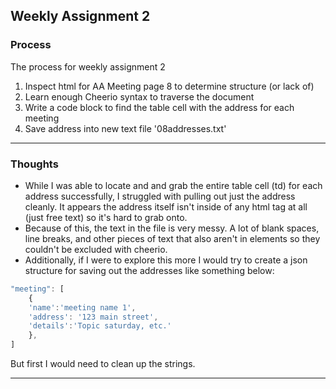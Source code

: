 ## Weekly Assignment 2

### Process

The process for weekly assignment 2

1. Inspect html for AA Meeting page 8 to determine structure (or lack of)
2. Learn enough Cheerio syntax to traverse the document
3. Write a code block to find the table cell with the address for each meeting
4. Save address into new text file '08addresses.txt'

---

### Thoughts

- While I was able to locate and and grab the entire table cell (td) for each address successfully, I struggled with pulling out just the address cleanly. It appears the address itself isn't inside of any html tag at all (just free text) so it's hard to grab onto.
- Because of this, the text in the file is very messy. A lot of blank spaces, line breaks, and other pieces of text that also aren't in elements so they couldn't be excluded with cheerio.
- Additionally, if I were to explore this more I would try to create a json structure for saving out the addresses like something below:

```javascript
"meeting": [
    {
    'name':'meeting name 1',
    'address': '123 main street',
    'details':'Topic saturday, etc.'
    },
]
```

But first I would need to clean up the strings.

---
